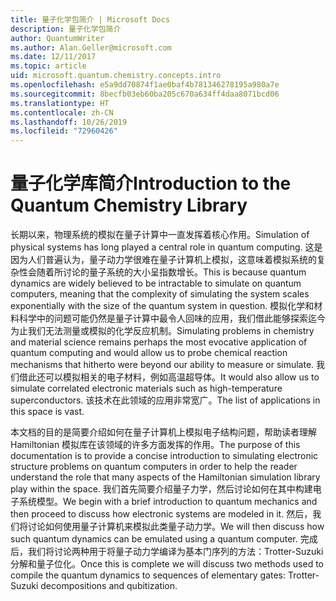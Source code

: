 ```yaml
---
title: 量子化学包简介 | Microsoft Docs
description: 量子化学包简介
author: QuantumWriter
ms.author: Alan.Geller@microsoft.com
ms.date: 12/11/2017
ms.topic: article
uid: microsoft.quantum.chemistry.concepts.intro
ms.openlocfilehash: e5a9dd70874f1ae0baf4b781346278195a980a7e
ms.sourcegitcommit: 8becfb03eb60ba205c670a634ff4daa8071bcd06
ms.translationtype: HT
ms.contentlocale: zh-CN
ms.lasthandoff: 10/26/2019
ms.locfileid: "72960426"
---
```

# <a name="introduction-to-the-quantum-chemistry-library"></a><span data-ttu-id="0e79a-103">量子化学库简介</span><span class="sxs-lookup"><span data-stu-id="0e79a-103">Introduction to the Quantum Chemistry Library</span></span>

<span data-ttu-id="0e79a-104">长期以来，物理系统的模拟在量子计算中一直发挥着核心作用。</span><span class="sxs-lookup"><span data-stu-id="0e79a-104">Simulation of physical systems has long played a central role in quantum computing.</span></span>  <span data-ttu-id="0e79a-105">这是因为人们普遍认为，量子动力学很难在量子计算机上模拟，这意味着模拟系统的复杂性会随着所讨论的量子系统的大小呈指数增长。</span><span class="sxs-lookup"><span data-stu-id="0e79a-105">This is because quantum dynamics are widely believed to be intractable to simulate on quantum computers, meaning that the complexity of simulating the system scales exponentially with the size of the quantum system in question.</span></span>  <span data-ttu-id="0e79a-106">模拟化学和材料科学中的问题可能仍然是量子计算中最令人回味的应用，我们借此能够探索迄今为止我们无法测量或模拟的化学反应机制。</span><span class="sxs-lookup"><span data-stu-id="0e79a-106">Simulating problems in chemistry and material science remains perhaps the most evocative application of quantum computing and would allow us to probe chemical reaction mechanisms that hitherto were beyond our ability to measure or simulate.</span></span>  <span data-ttu-id="0e79a-107">我们借此还可以模拟相关的电子材料，例如高温超导体。</span><span class="sxs-lookup"><span data-stu-id="0e79a-107">It would also allow us to simulate correlated electronic materials such as high-temperature superconductors.</span></span> <span data-ttu-id="0e79a-108">该技术在此领域的应用非常宽广。</span><span class="sxs-lookup"><span data-stu-id="0e79a-108">The list of applications in this space is vast.</span></span>

<span data-ttu-id="0e79a-109">本文档的目的是简要介绍如何在量子计算机上模拟电子结构问题，帮助读者理解 Hamiltonian 模拟库在该领域的许多方面发挥的作用。</span><span class="sxs-lookup"><span data-stu-id="0e79a-109">The purpose of this documentation is to provide a concise introduction to simulating electronic structure problems on quantum computers in order to help the reader understand the role that many aspects of the Hamiltonian simulation library play within the space.</span></span>  <span data-ttu-id="0e79a-110">我们首先简要介绍量子力学，然后讨论如何在其中构建电子系统模型。</span><span class="sxs-lookup"><span data-stu-id="0e79a-110">We begin with a brief introduction to quantum mechanics and then proceed to discuss how electronic systems are modeled in it.</span></span>  <span data-ttu-id="0e79a-111">然后，我们将讨论如何使用量子计算机来模拟此类量子动力学。</span><span class="sxs-lookup"><span data-stu-id="0e79a-111">We will then discuss how such quantum dynamics can be emulated using a quantum computer.</span></span>  <span data-ttu-id="0e79a-112">完成后，我们将讨论两种用于将量子动力学编译为基本门序列的方法：Trotter-Suzuki 分解和量子位化。</span><span class="sxs-lookup"><span data-stu-id="0e79a-112">Once this is complete we will discuss two methods used to compile the quantum dynamics to sequences of elementary gates: Trotter-Suzuki decompositions and qubitization.</span></span>
